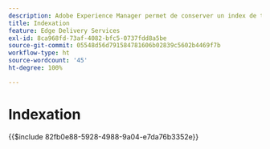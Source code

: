 ```yaml
---
description: Adobe Experience Manager permet de conserver un index de toutes les pages publiées dans une section spécifique de votre site web. Il est généralement utilisé pour créer des listes, des flux et activer des cas d’utilisation de recherche et de filtrage pour vos pages ou fragments de contenu.
title: Indexation
feature: Edge Delivery Services
exl-id: 8ca968fd-73af-4082-bfc5-0737fdd8a5be
source-git-commit: 05548d56d791584781606b02839c5602b4469f7b
workflow-type: ht
source-wordcount: '45'
ht-degree: 100%

---
```


# Indexation

{{$include 82fb0e88-5928-4988-9a04-e7da76b3352e}}
